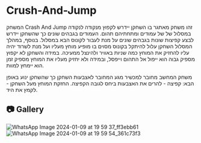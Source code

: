 # Crush-And-Jump

המשחק Crash And Jump זהו משחק מאתגר בו השחקן יידרש לקפוץ מנקודה לנקודה במסלול של של עמודים ומתחתיהם תהום. העמודים בגבהים שונים כך שהשחקן יידרש לבצע קפיצות שונות בגבהים שונים על מנת לעבור לקונוס הבא במסלול. בנוסף, במהלך המסלול השחקן עלול להיתקל בקונוס מסוים בו מופיע מוחץ מעליו ועל מנת לשרוד יהיה עליו להחזיק את המוחץ כמה שניות באוויר ולהינצל ממעיכה.
במידה והשחקן לא יקפוץ מספיק גבוה הוא ייפול אל התהום וייפסל, ובמידה ולא יחזיק מעליו את המוחץ מספיק זמן הוא יימחץ למוות.

משחק המחשב מחובר למכשיר מגע המחובר לאצבעות השחקן כך שהשחקן ינוע באופן הבא: קפיצה - להרים את האצבעות ביחס לגובה הקפיצה. החזקת המוחץ מעל השחקן - לקמץ את היד.

##  :camera: Gallery
![WhatsApp Image 2024-01-09 at 19 59 37_ff3ebb61](https://github.com/MHA-FinalProject/Crush-And-Jump/assets/118722490/7d1c1f4a-b3ca-4957-86d1-6b0cf7f0677f)
![WhatsApp Image 2024-01-09 at 19 59 54_361c73f3](https://github.com/MHA-FinalProject/Crush-And-Jump/assets/118722490/491335d6-d924-4992-91fa-a979704d7cf2)




